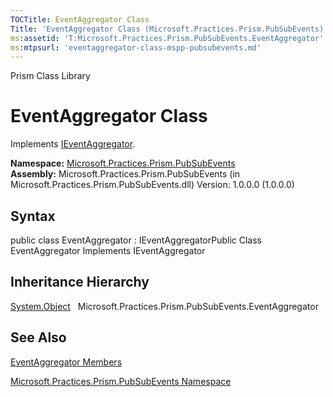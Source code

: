```yaml
---
TOCTitle: EventAggregator Class
Title: 'EventAggregator Class (Microsoft.Practices.Prism.PubSubEvents)'
ms:assetid: 'T:Microsoft.Practices.Prism.PubSubEvents.EventAggregator'
ms:mtpsurl: 'eventaggregator-class-mspp-pubsubevents.md'
---
```


Prism Class Library

EventAggregator Class
=====================

Implements [IEventAggregator](https://msdn.microsoft.com/library/microsoft.practices.prism.pubsubevents.ieventaggregator).

**Namespace:** [Microsoft.Practices.Prism.PubSubEvents](https://msdn.microsoft.com/library/microsoft.practices.prism.pubsubevents)
**Assembly:** Microsoft.Practices.Prism.PubSubEvents (in Microsoft.Practices.Prism.PubSubEvents.dll) Version: 1.0.0.0 (1.0.0.0)

## Syntax


public class EventAggregator : IEventAggregatorPublic Class EventAggregator Implements IEventAggregator

Inheritance Hierarchy
---------------------

<span id="familyToggle"></span>[System.Object](http://msdn.microsoft.com/en-us/library/e5kfa45b)
  Microsoft.Practices.Prism.PubSubEvents.EventAggregator

See Also
--------


[EventAggregator Members](https://msdn.microsoft.com/allmembers.t:microsoft.practices.prism.pubsubevents.eventaggregator)

[Microsoft.Practices.Prism.PubSubEvents Namespace](https://msdn.microsoft.com/library/microsoft.practices.prism.pubsubevents)

